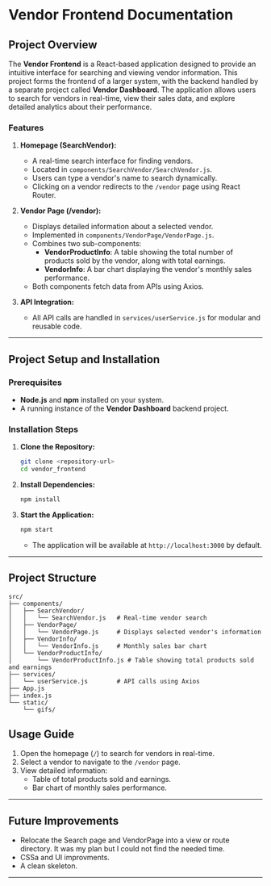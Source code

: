 # Vendor Frontend Documentation

## Project Overview

The **Vendor Frontend** is a React-based application designed to provide an intuitive interface for searching and viewing vendor information. This project forms the frontend of a larger system, with the backend handled by a separate project called **Vendor Dashboard**. The application allows users to search for vendors in real-time, view their sales data, and explore detailed analytics about their performance.

### Features

1. **Homepage (SearchVendor):**
   - A real-time search interface for finding vendors.
   - Located in `components/SearchVendor/SearchVendor.js`.
   - Users can type a vendor's name to search dynamically.
   - Clicking on a vendor redirects to the `/vendor` page using React Router.

2. **Vendor Page (/vendor):**
   - Displays detailed information about a selected vendor.
   - Implemented in `components/VendorPage/VendorPage.js`.
   - Combines two sub-components:
     - **VendorProductInfo**: A table showing the total number of products sold by the vendor, along with total earnings.
     - **VendorInfo**: A bar chart displaying the vendor's monthly sales performance.
   - Both components fetch data from APIs using Axios.

3. **API Integration:**
   - All API calls are handled in `services/userService.js` for modular and reusable code.

---

## Project Setup and Installation

### Prerequisites

- **Node.js** and **npm** installed on your system.
- A running instance of the **Vendor Dashboard** backend project.

### Installation Steps

1. **Clone the Repository:**
   ```bash
   git clone <repository-url>
   cd vendor_frontend
   ```

2. **Install Dependencies:**
   ```bash
   npm install
   ```

3. **Start the Application:**
   ```bash
   npm start
   ```
   - The application will be available at `http://localhost:3000` by default.

---

## Project Structure

```plaintext
src/
├── components/
│   ├── SearchVendor/
│   │   └── SearchVendor.js   # Real-time vendor search
│   ├── VendorPage/
│   │   └── VendorPage.js     # Displays selected vendor's information
│   ├── VendorInfo/
│   │   └── VendorInfo.js     # Monthly sales bar chart
│   └── VendorProductInfo/
│       └── VendorProductInfo.js # Table showing total products sold and earnings
├── services/
│   └── userService.js        # API calls using Axios
├── App.js                 
├── index.js                 
└── static/
    └── gifs/             
```



## Usage Guide

1. Open the homepage (`/`) to search for vendors in real-time.
2. Select a vendor to navigate to the `/vendor` page.
3. View detailed information:
   - Table of total products sold and earnings.
   - Bar chart of monthly sales performance.

---

## Future Improvements

- Relocate the Search page and VendorPage into a view or route directory. It was my plan but I could not find the needed time.
- CSSa and UI improvments.
- A clean skeleton.
---
